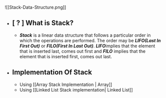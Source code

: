 ![[Stack-Data-Structure.png]]

- ## [ ? ] What is Stack?
	- ***Stack*** is a linear data structure that follows a particular order in which the operations are performed. The order may be ***LIFO(Last In First Out)*** or ***FILO(First In Last Out)***. ***LIFO***implies that the element that is inserted last, comes out first and ***FILO*** implies that the element that is inserted first, comes out last.


- ## Implementation Of Stack
	- Using [[Array Stack Implementation | Array]]
	- Using [[Linked List Stack implementation| Linked List]]



